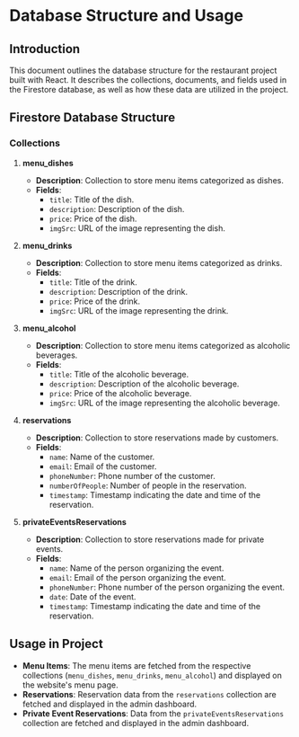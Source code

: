 # Database Structure and Usage

## Introduction
This document outlines the database structure for the restaurant project built with React. It describes the collections, documents, and fields used in the Firestore database, as well as how these data are utilized in the project.

## Firestore Database Structure

### Collections

1. **menu_dishes**

   - **Description**: Collection to store menu items categorized as dishes.
   - **Fields**:
     - `title`: Title of the dish.
     - `description`: Description of the dish.
     - `price`: Price of the dish.
     - `imgSrc`: URL of the image representing the dish.

2. **menu_drinks**

   - **Description**: Collection to store menu items categorized as drinks.
   - **Fields**:
     - `title`: Title of the drink.
     - `description`: Description of the drink.
     - `price`: Price of the drink.
     - `imgSrc`: URL of the image representing the drink.

3. **menu_alcohol**

   - **Description**: Collection to store menu items categorized as alcoholic beverages.
   - **Fields**:
     - `title`: Title of the alcoholic beverage.
     - `description`: Description of the alcoholic beverage.
     - `price`: Price of the alcoholic beverage.
     - `imgSrc`: URL of the image representing the alcoholic beverage.

4. **reservations**

   - **Description**: Collection to store reservations made by customers.
   - **Fields**:
     - `name`: Name of the customer.
     - `email`: Email of the customer.
     - `phoneNumber`: Phone number of the customer.
     - `numberOfPeople`: Number of people in the reservation.
     - `timestamp`: Timestamp indicating the date and time of the reservation.

5. **privateEventsReservations**

   - **Description**: Collection to store reservations made for private events.
   - **Fields**:
     - `name`: Name of the person organizing the event.
     - `email`: Email of the person organizing the event.
     - `phoneNumber`: Phone number of the person organizing the event.
     - `date`: Date of the event.
     - `timestamp`: Timestamp indicating the date and time of the reservation.

## Usage in Project

- **Menu Items**: The menu items are fetched from the respective collections (`menu_dishes`, `menu_drinks`, `menu_alcohol`) and displayed on the website's menu page.
- **Reservations**: Reservation data from the `reservations` collection are fetched and displayed in the admin dashboard.
- **Private Event Reservations**: Data from the `privateEventsReservations` collection are fetched and displayed in the admin dashboard.
